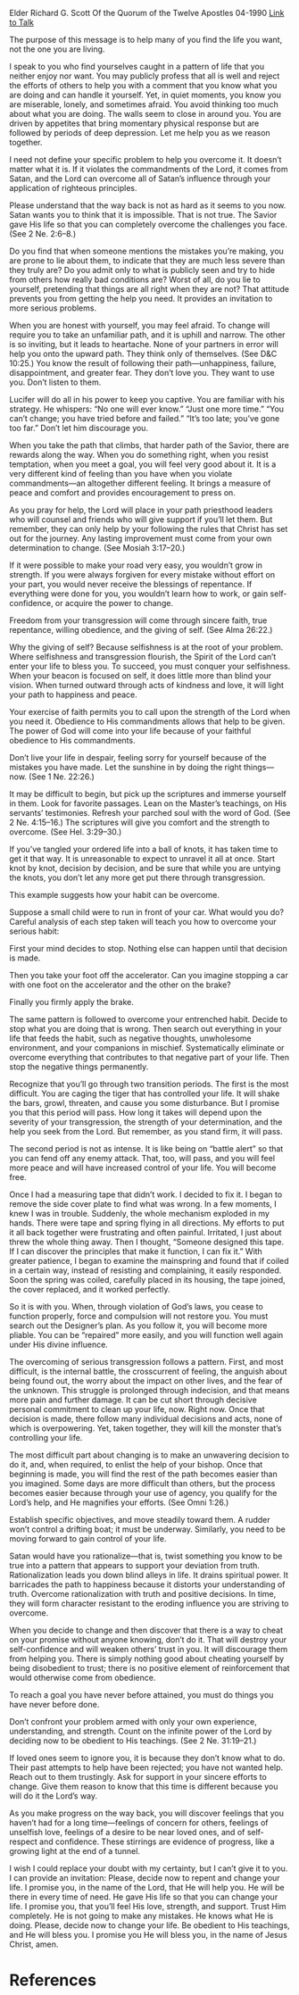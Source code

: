 Elder Richard G. Scott
Of the Quorum of the Twelve Apostles
04-1990
[Link to Talk](https://www.churchofjesuschrist.org/study/general-conference/1990/04/finding-the-way-back?lang=eng)

The purpose of this message is to help many of you find the life you want, not the one you are living.

I speak to you who find yourselves caught in a pattern of life that you neither enjoy nor want. You may publicly profess that all is well and reject the efforts of others to help you with a comment that you know what you are doing and can handle it yourself. Yet, in quiet moments, you know you are miserable, lonely, and sometimes afraid. You avoid thinking too much about what you are doing. The walls seem to close in around you. You are driven by appetites that bring momentary physical response but are followed by periods of deep depression. Let me help you as we reason together.

I need not define your specific problem to help you overcome it. It doesn’t matter what it is. If it violates the commandments of the Lord, it comes from Satan, and the Lord can overcome all of Satan’s influence through your application of righteous principles.

Please understand that the way back is not as hard as it seems to you now. Satan wants you to think that it is impossible. That is not true. The Savior gave His life so that you can completely overcome the challenges you face. (See 2 Ne. 2:6–8.)

Do you find that when someone mentions the mistakes you’re making, you are prone to lie about them, to indicate that they are much less severe than they truly are? Do you admit only to what is publicly seen and try to hide from others how really bad conditions are? Worst of all, do you lie to yourself, pretending that things are all right when they are not? That attitude prevents you from getting the help you need. It provides an invitation to more serious problems.

When you are honest with yourself, you may feel afraid. To change will require you to take an unfamiliar path, and it is uphill and narrow. The other is so inviting, but it leads to heartache. None of your partners in error will help you onto the upward path. They think only of themselves. (See D&C 10:25.) You know the result of following their path—unhappiness, failure, disappointment, and greater fear. They don’t love you. They want to use you. Don’t listen to them.

Lucifer will do all in his power to keep you captive. You are familiar with his strategy. He whispers: “No one will ever know.” “Just one more time.” “You can’t change; you have tried before and failed.” “It’s too late; you’ve gone too far.” Don’t let him discourage you.

When you take the path that climbs, that harder path of the Savior, there are rewards along the way. When you do something right, when you resist temptation, when you meet a goal, you will feel very good about it. It is a very different kind of feeling than you have when you violate commandments—an altogether different feeling. It brings a measure of peace and comfort and provides encouragement to press on.

As you pray for help, the Lord will place in your path priesthood leaders who will counsel and friends who will give support if you’ll let them. But remember, they can only help by your following the rules that Christ has set out for the journey. Any lasting improvement must come from your own determination to change. (See Mosiah 3:17–20.)

If it were possible to make your road very easy, you wouldn’t grow in strength. If you were always forgiven for every mistake without effort on your part, you would never receive the blessings of repentance. If everything were done for you, you wouldn’t learn how to work, or gain self-confidence, or acquire the power to change.

Freedom from your transgression will come through sincere faith, true repentance, willing obedience, and the giving of self. (See Alma 26:22.)

Why the giving of self? Because selfishness is at the root of your problem. Where selfishness and transgression flourish, the Spirit of the Lord can’t enter your life to bless you. To succeed, you must conquer your selfishness. When your beacon is focused on self, it does little more than blind your vision. When turned outward through acts of kindness and love, it will light your path to happiness and peace.

Your exercise of faith permits you to call upon the strength of the Lord when you need it. Obedience to His commandments allows that help to be given. The power of God will come into your life because of your faithful obedience to His commandments.

Don’t live your life in despair, feeling sorry for yourself because of the mistakes you have made. Let the sunshine in by doing the right things—now. (See 1 Ne. 22:26.)



It may be difficult to begin, but pick up the scriptures and immerse yourself in them. Look for favorite passages. Lean on the Master’s teachings, on His servants’ testimonies. Refresh your parched soul with the word of God. (See 2 Ne. 4:15–16.) The scriptures will give you comfort and the strength to overcome. (See Hel. 3:29–30.)

If you’ve tangled your ordered life into a ball of knots, it has taken time to get it that way. It is unreasonable to expect to unravel it all at once. Start knot by knot, decision by decision, and be sure that while you are untying the knots, you don’t let any more get put there through transgression.

This example suggests how your habit can be overcome.

Suppose a small child were to run in front of your car. What would you do? Careful analysis of each step taken will teach you how to overcome your serious habit:





First your mind decides to stop. Nothing else can happen until that decision is made.





Then you take your foot off the accelerator. Can you imagine stopping a car with one foot on the accelerator and the other on the brake?





Finally you firmly apply the brake.





The same pattern is followed to overcome your entrenched habit. Decide to stop what you are doing that is wrong. Then search out everything in your life that feeds the habit, such as negative thoughts, unwholesome environment, and your companions in mischief. Systematically eliminate or overcome everything that contributes to that negative part of your life. Then stop the negative things permanently.

Recognize that you’ll go through two transition periods. The first is the most difficult. You are caging the tiger that has controlled your life. It will shake the bars, growl, threaten, and cause you some disturbance. But I promise you that this period will pass. How long it takes will depend upon the severity of your transgression, the strength of your determination, and the help you seek from the Lord. But remember, as you stand firm, it will pass.

The second period is not as intense. It is like being on “battle alert” so that you can fend off any enemy attack. That, too, will pass, and you will feel more peace and will have increased control of your life. You will become free.

Once I had a measuring tape that didn’t work. I decided to fix it. I began to remove the side cover plate to find what was wrong. In a few moments, I knew I was in trouble. Suddenly, the whole mechanism exploded in my hands. There were tape and spring flying in all directions. My efforts to put it all back together were frustrating and often painful. Irritated, I just about threw the whole thing away. Then I thought, “Someone designed this tape. If I can discover the principles that make it function, I can fix it.” With greater patience, I began to examine the mainspring and found that if coiled in a certain way, instead of resisting and complaining, it easily responded. Soon the spring was coiled, carefully placed in its housing, the tape joined, the cover replaced, and it worked perfectly.

So it is with you. When, through violation of God’s laws, you cease to function properly, force and compulsion will not restore you. You must search out the Designer’s plan. As you follow it, you will become more pliable. You can be “repaired” more easily, and you will function well again under His divine influence.

The overcoming of serious transgression follows a pattern. First, and most difficult, is the internal battle, the crosscurrent of feeling, the anguish about being found out, the worry about the impact on other lives, and the fear of the unknown. This struggle is prolonged through indecision, and that means more pain and further damage. It can be cut short through decisive personal commitment to clean up your life, now. Right now. Once that decision is made, there follow many individual decisions and acts, none of which is overpowering. Yet, taken together, they will kill the monster that’s controlling your life.

The most difficult part about changing is to make an unwavering decision to do it, and, when required, to enlist the help of your bishop. Once that beginning is made, you will find the rest of the path becomes easier than you imagined. Some days are more difficult than others, but the process becomes easier because through your use of agency, you qualify for the Lord’s help, and He magnifies your efforts. (See Omni 1:26.)

Establish specific objectives, and move steadily toward them. A rudder won’t control a drifting boat; it must be underway. Similarly, you need to be moving forward to gain control of your life.

Satan would have you rationalize—that is, twist something you know to be true into a pattern that appears to support your deviation from truth. Rationalization leads you down blind alleys in life. It drains spiritual power. It barricades the path to happiness because it distorts your understanding of truth. Overcome rationalization with truth and positive decisions. In time, they will form character resistant to the eroding influence you are striving to overcome.

When you decide to change and then discover that there is a way to cheat on your promise without anyone knowing, don’t do it. That will destroy your self-confidence and will weaken others’ trust in you. It will discourage them from helping you. There is simply nothing good about cheating yourself by being disobedient to trust; there is no positive element of reinforcement that would otherwise come from obedience.

To reach a goal you have never before attained, you must do things you have never before done.

Don’t confront your problem armed with only your own experience, understanding, and strength. Count on the infinite power of the Lord by deciding now to be obedient to His teachings. (See 2 Ne. 31:19–21.)

If loved ones seem to ignore you, it is because they don’t know what to do. Their past attempts to help have been rejected; you have not wanted help. Reach out to them trustingly. Ask for support in your sincere efforts to change. Give them reason to know that this time is different because you will do it the Lord’s way.

As you make progress on the way back, you will discover feelings that you haven’t had for a long time—feelings of concern for others, feelings of unselfish love, feelings of a desire to be near loved ones, and of self-respect and confidence. These stirrings are evidence of progress, like a growing light at the end of a tunnel.

I wish I could replace your doubt with my certainty, but I can’t give it to you. I can provide an invitation: Please, decide now to repent and change your life. I promise you, in the name of the Lord, that He will help you. He will be there in every time of need. He gave His life so that you can change your life. I promise you, that you’ll feel His love, strength, and support. Trust Him completely. He is not going to make any mistakes. He knows what He is doing. Please, decide now to change your life. Be obedient to His teachings, and He will bless you. I promise you He will bless you, in the name of Jesus Christ, amen.

# References
